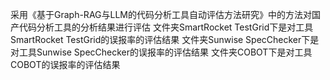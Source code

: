 采用《基于Graph-RAG与LLM的代码分析工具自动评估方法研究》中的方法对国产代码分析工具的分析结果进行评估
文件夹SmartRocket TestGrid下是对工具SmartRocket TestGrid的误报率的评估结果
文件夹Sunwise SpecChecker下是对工具Sunwise SpecChecker的误报率的评估结果
文件夹COBOT下是对工具COBOT的误报率的评估结果
